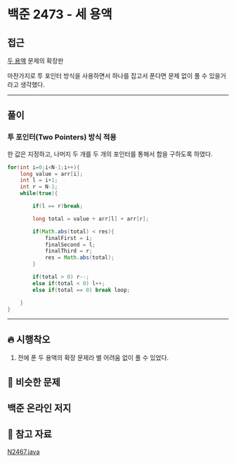# 백준 2473 - 세 용액

## 접근

[두 용액](https://www.acmicpc.net/problem/2467) 문제의 확장판

마찬가지로 투 포인터 방식을 사용하면서 하나를 잡고서 푼다면 문제 없이 풀 수 있을거라고 생각했다.

---
## 풀이

### 투 포인터(Two Pointers) 방식 적용

한 값은 지정하고, 나머지 두 개를 두 개의 포인터를 통해서 합을 구하도록 하였다.

```java
for(int i=0;i<N-1;i++){
    long value = arr[i];
    int l = i+1;
    int r = N-1;
    while(true){

        if(l == r)break;

        long total = value + arr[l] + arr[r];

        if(Math.abs(total) < res){
            finalFirst = i;
            finalSecond = l;
            finalThird = r;
            res = Math.abs(total);
        }

        if(total > 0) r--;
        else if(total < 0) l++;
        else if(total == 0) break loop;

    }
}
```




--- 
## 🔥 시행착오

1. 전에 푼 두 용액의 확장 문제라 별 어려움 없이 풀 수 있었다.


## 🤭 비슷한 문제

백준 온라인 저지
- 


## 💌 참고 자료

[N2467.java](https://github.com/Rurril/Problem-Solving/blob/Test/Problem-Solving/PS/TwoPointers/N2473.java)


